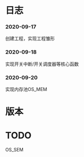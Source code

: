 # 日志

### 2020-09-17

创建工程，实现工程雏形

### 2020-09-18

实现开关中断/开关调度器等核心函数

### 2020-09-20

实现内存池OS_MEM





# 版本







# TODO

OS_SEM